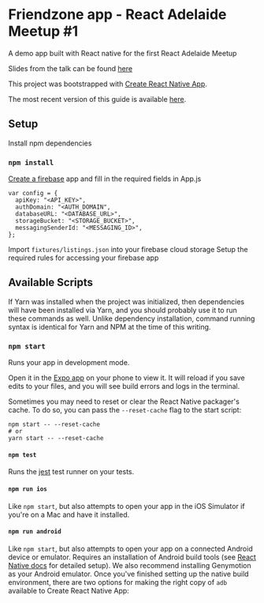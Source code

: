 # Friendzone app - React Adelaide Meetup #1
A demo app built with React native for the first React Adelaide Meetup

Slides from the talk can be found [here](http://slides.com/jamesblight/react-native-intro#/)

This project was bootstrapped with [Create React Native App](https://github.com/react-community/create-react-native-app).

The most recent version of this guide is available [here](https://github.com/react-community/create-react-native-app/blob/master/react-native-scripts/template/README.md).

## Setup
Install npm dependencies

### `npm install`

[Create a firebase](https://firebase.google.com/) app and fill in the required fields in App.js
```
var config = {
  apiKey: "<API_KEY>",
  authDomain: "<AUTH_DOMAIN",
  databaseURL: "<DATABASE_URL>",
  storageBucket: "<STORAGE_BUCKET>",
  messagingSenderId: "<MESSAGING_ID>",
};
```

Import `fixtures/listings.json` into your firebase cloud storage
Setup the required rules for accessing your firebase app

## Available Scripts

If Yarn was installed when the project was initialized, then dependencies will have been installed via Yarn, and you should probably use it to run these commands as well. Unlike dependency installation, command running syntax is identical for Yarn and NPM at the time of this writing.

### `npm start`

Runs your app in development mode.

Open it in the [Expo app](https://expo.io) on your phone to view it. It will reload if you save edits to your files, and you will see build errors and logs in the terminal.

Sometimes you may need to reset or clear the React Native packager's cache. To do so, you can pass the `--reset-cache` flag to the start script:

```
npm start -- --reset-cache
# or
yarn start -- --reset-cache
```

#### `npm test`

Runs the [jest](https://github.com/facebook/jest) test runner on your tests.

#### `npm run ios`

Like `npm start`, but also attempts to open your app in the iOS Simulator if you're on a Mac and have it installed.

#### `npm run android`

Like `npm start`, but also attempts to open your app on a connected Android device or emulator. Requires an installation of Android build tools (see [React Native docs](https://facebook.github.io/react-native/docs/getting-started.html) for detailed setup). We also recommend installing Genymotion as your Android emulator. Once you've finished setting up the native build environment, there are two options for making the right copy of `adb` available to Create React Native App:
